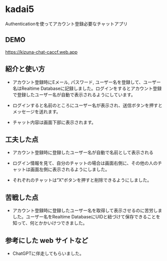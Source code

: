 # kadai5
Authenticationを使ってアカウント登録必要なチャットアプリ

## DEMO

https://kizuna-chat-caccf.web.app


## 紹介と使い方

  - アカウント登録時にEメール, パスワード, ユーザー名を登録して、ユーザー名はRealtime Databaseに記録しました。ログインをするとアカウント登録で登録したユーザー名が自動で表示されるようにしています。

  - ログインすると名前のところにユーザー名が表示され、送信ボタンを押すとメッセージを送れます。

  - チャット内容は画面下部に表示されます。

## 工夫した点

  - アカウント登録時に登録したユーザー名が自動で名前として表示される

  - ログイン情報を見て、自分のチャットの場合は画面右側に、その他の人のチャットは画面左側に表示されるようにしました。

  - それぞれのチャットは”X”ボタンを押すと削除できるようにしました。

## 苦戦した点

  - アカウント登録時に登録したユーザー名を取得して表示させるのに苦労しました。ユーザー名をRealtime DatabaseにUIDと紐づけて保存できることを知って、何とかかいけつできました。

## 参考にした web サイトなど

  - ChatGPTに伴走してもらいました。

